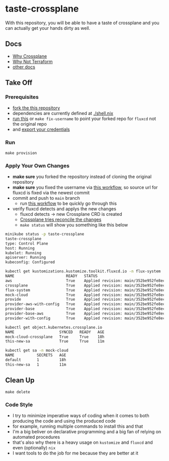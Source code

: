 # taste-crossplane

With this repository, you will be able to have a taste of crossplane and you can actually get your hands dirty as well.

## Docs

- [Why Crossplane](./docs/why-crossplane.md)
- [Why Not Terraform](./docs/why-not-terraform.md)
- [other docs](./docs)

## Take Off

### Prerequisites

- [fork the this repository](../../fork)
- dependencies are currently defined at [./shell.nix](./shell.nix)
- [run this](../../actions/workflows/fix-username.yml) or `make fix-username` to point your forked repo for `fluxcd` not the original repo
- and [export your credentials](https://fluxcd.io/docs/get-started/#export-your-credentials)

### Run

`make provision`

### Apply Your Own Changes
- **make sure** you forked the repository instead of cloning the original repository
- **make sure** you fixed the username via [this workflow](../../actions/workflows/fix-username.yml), so source url for fluxcd is fixed via the newest commit
- commit and push to `main` branch
	- run [this workflow](../../actions/workflows/add-sa.yml) to be quickly go through this
-	verify fluxcd detects and applys the new changes
	- fluxcd detects -> new Crossplane CRD is created
	- [Crossplane tries reconcile the changes](../docs/why-crossplane.md#deploy-sequence-with-crossplane--other-enhancements)
	- `make status` will show you something like this below

```bash
minikube status -p taste-crossplane
taste-crossplane
type: Control Plane
host: Running
kubelet: Running
apiserver: Running
kubeconfig: Configured

kubectl get kustomizations.kustomize.toolkit.fluxcd.io -n flux-system
NAME                       READY   STATUS                                                            AGE
aws                        True    Applied revision: main/352be952fe8ecbc02aa3a5157ab1ec5b169dbaee   18h
crossplane                 True    Applied revision: main/352be952fe8ecbc02aa3a5157ab1ec5b169dbaee   18h
flux-system                True    Applied revision: main/352be952fe8ecbc02aa3a5157ab1ec5b169dbaee   18h
mock-cloud                 True    Applied revision: main/352be952fe8ecbc02aa3a5157ab1ec5b169dbaee   18h
provide                    True    Applied revision: main/352be952fe8ecbc02aa3a5157ab1ec5b169dbaee   18h
provider-aws-with-config   True    Applied revision: main/352be952fe8ecbc02aa3a5157ab1ec5b169dbaee   18h
provider-base              True    Applied revision: main/352be952fe8ecbc02aa3a5157ab1ec5b169dbaee   18h
provider-base-aws          True    Applied revision: main/352be952fe8ecbc02aa3a5157ab1ec5b169dbaee   18h
provider-with-config       True    Applied revision: main/352be952fe8ecbc02aa3a5157ab1ec5b169dbaee   18h

kubectl get object.kubernetes.crossplane.io
NAME                    SYNCED   READY   AGE
mock-cloud-crossplane   True     True    18h
this-new-sa             True     True    11m

kubectl get sa -n mock-cloud
NAME          SECRETS   AGE
default       1         18h
this-new-sa   1         11m
```

## Clean Up
`make delete`

### Code Style

- I try to minimize imperative ways of coding when it comes to both producing the code and using the produced code
- for example, running multiple commands to install this and that
- I'm a big beliver on declarative programming and a big fan of relying on automated procedures
- that's also why there is a heavy usage on `kustomize` and `fluxcd` and even (optionally) `nix`
- I want tools to do the job for me because they are better at it
